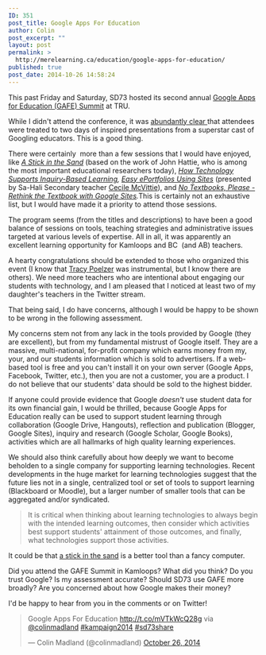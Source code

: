 ```yaml
---
ID: 351
post_title: Google Apps For Education
author: Colin
post_excerpt: ""
layout: post
permalink: >
  http://merelearning.ca/education/google-apps-for-education/
published: true
post_date: 2014-10-26 14:58:24
---
```

This past Friday and Saturday, SD73 hosted its second annual <a href="http://bc.gafesummit.com/kamloops/2014" target="_blank">Google Apps for Education (GAFE) Summit</a> at TRU.

While I didn't attend the conference, it was <a title="Twitter Search" href="https://twitter.com/search?q=%23gafesummit&amp;src=tyah" target="_blank">abundantly clear </a>that attendees were treated to two days of inspired presentations from a superstar cast of Googling educators. This is a good thing.

There were certainly  more than a few sessions that I would have enjoyed, like <em><a title="Program Description" href="https://docs.google.com/document/d/1slgLWH8kO4M0YP4yEqCUrUnHD-ypniH8B7Ait-IizPE/edit" target="_blank">A Stick in the Sand</a></em> (based on the work of John Hattie, who is among the most important educational researchers today), <em><a title="Program Description" href="https://docs.google.com/document/d/1tD7Bbo-kW69hQxx8nAiT0AtY1-K1g-l-XWb6kFFAmNM/edit" target="_blank">How Technology Supports Inquiry-Based Learning</a>, <a title="Program Description" href="https://docs.google.com/document/d/1Dqc5MOEhl0tsQo70ORUU0sBTwJ-yMf2wDwfm9Wuxieg/edit" target="_blank">Easy ePortfolios Using Sites</a></em> (presented by Sa-Hali Secondary teacher <a href="https://twitter.com/CecileMcVittie" target="_blank">Cecile McVittie</a>), and <em><a title="Program Description" href="https://docs.google.com/document/d/1mkIA09yaNimoawzp9GAhRwP-LUamqDpty4WFXKwjEJ8/edit" target="_blank">No Textbooks, Please - Rethink the Textbook with Google Sites</a>.</em>This is certainly not an exhaustive list, but I would have made it a priority to attend those sessions.

The program seems (from the titles and descriptions) to have been a good balance of sessions on tools, teaching strategies and administrative issues targeted at various levels of expertise. All in all, it was apparently an excellent learning opportunity for Kamloops and BC  (and AB) teachers.

A hearty congratulations should be extended to those who organized this event (I know that <a href="https://twitter.com/TracyPoelzer" target="_blank">Tracy Poelzer</a> was instrumental, but I know there are others). We need more teachers who are intentional about engaging our students with technology, and I am pleased that I noticed at least two of my daughter's teachers in the Twitter stream.

That being said, I do have concerns, although I would be happy to be shown to be wrong in the following assessment.

My concerns stem not from any lack in the tools provided by Google (they are excellent), but from my fundamental mistrust of Google itself. They are a massive, multi-national, for-profit company which earns money from my, your, and our students information which is sold to advertisers. If a web-based tool is free and you can't install it on your own server (Google Apps, Facebook, Twitter, etc.), then you are not a customer, you are a product. I do not believe that our students' data should be sold to the highest bidder.

If anyone could provide evidence that Google <em>doesn't</em> use student data for its own financial gain, I would be thrilled, because Google Apps for Education really can be used to support student learning through collaboration (Google Drive, Hangouts), reflection and publication (Blogger, Google Sites), inquiry and research (Google Scholar, Google Books), activities which are all hallmarks of high quality learning experiences.

We should also think carefully about how deeply we want to become beholden to a single company for supporting learning technologies. Recent developments in the huge market for learning technologies suggest that the future lies not in a single, centralized tool or set of tools to support learning (Blackboard or Moodle), but a larger number of smaller tools that can be aggregated and/or syndicated.
<blockquote>It is critical when thinking about learning technologies to always begin with the intended learning outcomes, then consider which activities best support students' attainment of those outcomes, and finally, what technologies support those activities.</blockquote>
It could be that <a href="https://docs.google.com/document/d/1slgLWH8kO4M0YP4yEqCUrUnHD-ypniH8B7Ait-IizPE/edit" target="_blank">a stick in the sand</a> is a better tool than a fancy computer.

Did you attend the GAFE Summit in Kamloops? What did you think? Do you trust Google? Is my assessment accurate? Should SD73 use GAFE more broadly? Are you concerned about how Google makes their money?

I'd be happy to hear from you in the comments or on Twitter!
<blockquote class="twitter-tweet" lang="en">Google Apps For Education <a href="http://t.co/mVTkWcQ28g">http://t.co/mVTkWcQ28g</a> via <a href="https://twitter.com/colinmadland">@colinmadland</a> <a href="https://twitter.com/hashtag/kampaign2014?src=hash">#kampaign2014</a> <a href="https://twitter.com/hashtag/sd73share?src=hash">#sd73share</a>

— Colin Madland (@colinmadland) <a href="https://twitter.com/colinmadland/status/526494508465147904">October 26, 2014</a></blockquote>
<script src="//platform.twitter.com/widgets.js" async="" charset="utf-8"></script>